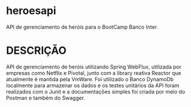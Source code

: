 # heroesapi
API de gerenciamento de heróis para o BootCamp Banco Inter.

# DESCRIÇÃO
API de gerenciamento de heróis utilizando Spring WebFlux, utilizada por empresas como Netflix e Pivotal, junto com a library reativa Reactor que atualmente é mantida pela VmWare. Foi utilizado o Banco DynamoDb localmente para armazenar os dados e os testes unitários da API foram realizados com o Junit e a documentações simples foi criada por meio do Postman e também do Swagger.
